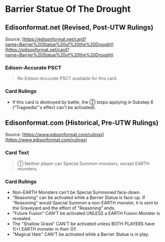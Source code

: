 # Barrier Statue Of The Drought

## Edisonformat.net (Revised, Post-UTW Rulings)

Source: [https://edisonformat.net/card?name=Barrier%20Statue%20of%20the%20Drought](https://edisonformat.net/card?name=Barrier%20Statue%20of%20the%20Drought)

### Edison-Accurate PSCT

> No Edison-Accurate PSCT available for this card.

### Card Rulings

*   If this card is destroyed by battle, the ② stops applying in Substep 6 ("Tragoedia"'s effect can't be activated).


## Edisonformat.com (Historical, Pre-UTW Rulings)

Source: [https://www.edisonformat.com/rulings](https://www.edisonformat.com/rulings)

### Card Text

> ① Neither player can Special Summon monsters, except EARTH monsters.

### Card Rulings

*   Non-EARTH Monsters can't be Special Summoned face-down.
*   "Reasoning" can be activated while a Barrier Statue is face-up. If "Reasoning" would Special Summon a non-EARTH monster, it is sent to the Graveyard and the effect of "Reasoning" ends.
*   "Future Fusion" CAN'T be activated UNLESS a EARTH Fusion Monster is revealed.
*   The "Shallow Grave" CAN'T be activated unless BOTH PLAYERS have 1(+) EARTH monster in their GY.
*   "Magical Hats" CAN'T be activated while a Barrier Statue is in play.



